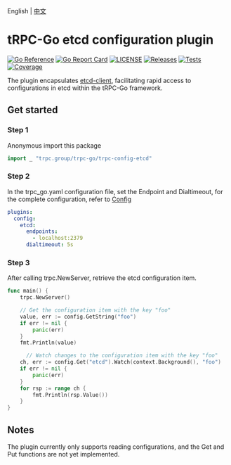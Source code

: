 English | [中文](README_CN.md)

# tRPC-Go etcd configuration plugin

[![Go Reference](https://pkg.go.dev/badge/github.com/trpc-ecosystem/go-config-etcd.svg)](https://pkg.go.dev/github.com/trpc-ecosystem/go-config-etcd)
[![Go Report Card](https://goreportcard.com/badge/trpc.group/trpc-go/trpc-config-etcd)](https://goreportcard.com/report/trpc.group/trpc-go/trpc-config-etcd)
[![LICENSE](https://img.shields.io/badge/license-Apache--2.0-green.svg)](https://github.com/trpc-ecosystem/go-config-etcd/blob/main/LICENSE)
[![Releases](https://img.shields.io/github/release/trpc-ecosystem/go-config-etcd.svg?style=flat-square)](https://github.com/trpc-ecosystem/go-config-etcd/releases)
[![Tests](https://github.com/trpc-ecosystem/go-config-etcd/actions/workflows/prc.yml/badge.svg)](https://github.com/trpc-ecosystem/go-config-etcd/actions/workflows/prc.yml)
[![Coverage](https://codecov.io/gh/trpc-ecosystem/go-config-etcd/branch/main/graph/badge.svg)](https://app.codecov.io/gh/trpc-ecosystem/go-config-etcd/tree/main)

The plugin encapsulates [etcd-client](https://github.com/etcd-io/etcd/tree/main/client/v3), facilitating rapid access to configurations in etcd within the tRPC-Go framework.

## Get started

### Step 1

Anonymous import this package

```go
import _ "trpc.group/trpc-go/trpc-config-etcd"
```

### Step 2

In the trpc_go.yaml configuration file, set the Endpoint and Dialtimeout, for the complete configuration, refer to [Config](https://github.com/etcd-io/etcd/blob/client/v3.5.9/client/v3/config.go#L26)

```yaml
plugins:                 
  config:
    etcd:
      endpoints:
        - localhost:2379
      dialtimeout: 5s
```

### Step 3

After calling trpc.NewServer, retrieve the etcd configuration item.

```go
func main() {
	trpc.NewServer()

    // Get the configuration item with the key "foo"
	value, err := config.GetString("foo")
	if err != nil {
		panic(err)
	}
	fmt.Println(value)

      // Watch changes to the configuration item with the key "foo"
	ch, err := config.Get("etcd").Watch(context.Background(), "foo")
	if err != nil {
		panic(err)
	}
	for rsp := range ch {
		fmt.Println(rsp.Value())
	}
}
```

## Notes

The plugin currently only supports reading configurations, and the Get and Put functions are not yet implemented.
